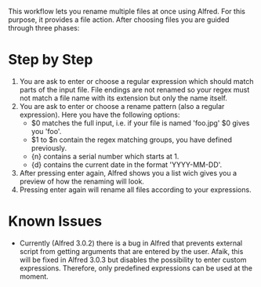 This workflow lets you rename multiple files at once using Alfred.
For this purpose, it provides a file action. After choosing files you are guided through three phases:

# Step by Step

1. You are ask to enter or choose a regular expression which should match parts of the input file. File endings are not renamed so your regex must not match a file name with its extension but only the name itself. 
2. You are ask to enter or choose a rename pattern (also a regular expression). Here you have the following options:
    * $0 matches the full input, i.e. if your file is named 'foo.jpg' $0 gives you 'foo'.
    * $1 to $n contain the regex matching groups, you have defined previously.
    * {n} contains a serial number which starts at 1.
    * {d} contains the current date in the format 'YYYY-MM-DD'.
3. After pressing enter again, Alfred shows you a list wich gives you a preview of how the renaming will look.
4. Pressing enter again will rename all files according to your expressions.

# Known Issues

* Currently (Alfred 3.0.2) there is a bug in Alfred that prevents external script from getting arguments that are entered by the user.
    Afaik, this will be fixed in Alfred 3.0.3 but disables the possibility to enter custom expressions.
    Therefore, only predefined expressions can be used at the moment.

